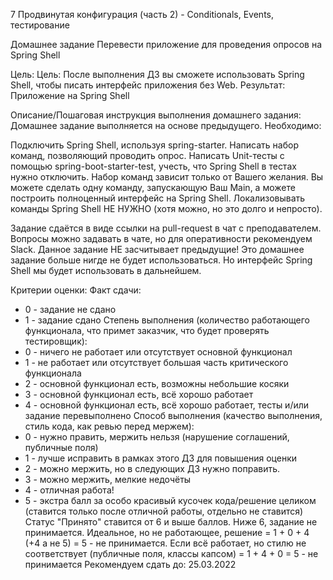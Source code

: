 7 Продвинутая конфигурация (часть 2) - Conditionals, Events, тестирование


Домашнее задание
Перевести приложение для проведения опросов на Spring Shell

Цель:
Цель: После выполнения ДЗ вы сможете использовать Spring Shell, чтобы писать интерфейс приложения без Web.
Результат: Приложение на Spring Shell

Описание/Пошаговая инструкция выполнения домашнего задания:
Домашнее задание выполняется на основе предыдущего.
Необходимо:

Подключить Spring Shell, используя spring-starter.
Написать набор команд, позволяющий проводить опрос.
Написать Unit-тесты с помощью spring-boot-starter-test, учесть, что Spring Shell в тестах нужно отключить. 
Набор команд зависит только от Вашего желания. 
Вы можете сделать одну команду, запускающую Ваш Main, а можете построить полноценный интерфейс на Spring Shell. 
Локализовывать команды Spring Shell НЕ НУЖНО (хотя можно, но это долго и непросто). 

Задание сдаётся в виде ссылки на pull-request в чат с преподавателем. Вопросы можно задавать в чате, но для оперативности рекомендуем Slack. 
Данное задание НЕ засчитывает предыдущие! Это домашнее задание больше нигде не будет использоваться. 
Но интерфейс Spring Shell мы будет использовать в дальнейшем.

Критерии оценки:
Факт сдачи:
- 0 - задание не сдано
- 1 - задание сдано
Степень выполнения (количество работающего функционала, что примет заказчик, что будет проверять тестировщик):
- 0 - ничего не работает или отсутствует основной функционал
- 1 - не работает или отсутствует большая часть критического функционала
- 2 - основной функционал есть, возможны небольшие косяки
- 3 - основной функционал есть, всё хорошо работает
- 4 - основной функционал есть, всё хорошо работает, тесты и/или задание перевыполнено
Способ выполнения (качество выполнения, стиль кода, как ревью перед мержем):
- 0 - нужно править, мержить нельзя (нарушение соглашений, публичные поля)
- 1 - лучше исправить в рамках этого ДЗ для повышения оценки
- 2 - можно мержить, но в следующих ДЗ нужно поправить.
- 3 - можно мержить, мелкие недочёты
- 4 - отличная работа!
- 5 - экстра балл за особо красивый кусочек кода/решение целиком (ставится только после отличной работы, отдельно не ставится)
Статус "Принято" ставится от 6 и выше баллов.
Ниже 6, задание не принимается.
Идеальное, но не работающее, решение = 1 + 0 + 4 (+4 а не 5) = 5 - не принимается.
Если всё работает, но стилю не соответствует (публичные поля, классы капсом) = 1 + 4 + 0 = 5 - не принимается
Рекомендуем сдать до: 25.03.2022